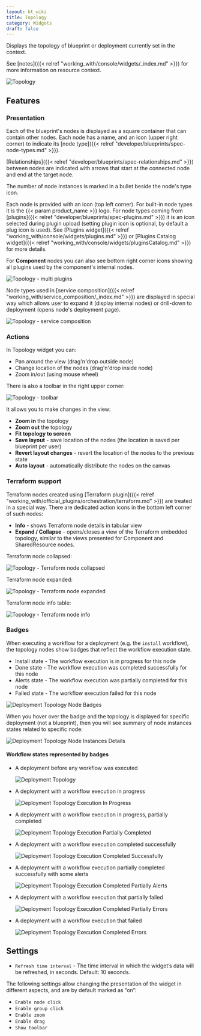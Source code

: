 ```yaml
---
layout: bt_wiki
title: Topology
category: Widgets
draft: false
---
```


Displays the topology of blueprint or deployment currently set in the context.

See [notes]({{< relref "working_with/console/widgets/_index.md" >}}) for more information on resource context.  

![Topology]( /images/ui/widgets/topology.png )

## Features

### Presentation

Each of the blueprint's nodes is displayed as a square container that can contain other nodes.
Each node has a name, and an icon (upper right corner) to indicate its [node type]({{< relref "developer/blueprints/spec-node-types.md" >}}).

[Relationships]({{< relref "developer/blueprints/spec-relationships.md" >}}) between nodes are indicated with arrows that start at the connected node and end at the target node.

The number of node instances is marked in a bullet beside the node's type icon.

Each node is provided with an icon (top left corner). For built-in node types it is the {{< param product_name >}} logo. For node types coming from [plugins]({{< relref "developer/blueprints/spec-plugins.md" >}}) it is an icon selected during plugin upload (setting plugin icon is optional, by default a plug icon is used). 
See [Plugins widget]({{< relref "working_with/console/widgets/plugins.md" >}}) or [Plugins Catalog widget]({{< relref "working_with/console/widgets/pluginsCatalog.md" >}}) for more details.

For **Component** nodes you can also see bottom right corner icons showing all plugins used by the component's internal nodes.

![Topology - multi plugins]( /images/ui/widgets/topology-widget_multi-plugins.png )

Node types used in [service composition]({{< relref "working_with/service_composition/_index.md" >}}) are displayed in special way which allows user to expand it (display internal nodes) or drill-down to deployment (opens node's deployment page).

![Topology - service composition]( /images/ui/widgets/topology-widget_component-node.png )


### Actions

In Topology widget you can:

* Pan around the view (drag'n'drop outside node)
* Change location of the nodes (drag'n'drop inside node)
* Zoom in/out (using mouse wheel)     


There is also a toolbar in the right upper corner:

![Topology - toolbar]( /images/ui/widgets/topology-widget_toolbar.png )

It allows you to make changes in the view:

* **Zoom in** the topology
* **Zoom out** the topology
* **Fit topology to screen**
* **Save layout** - save location of the nodes (the location is saved per blueprint per user)
* **Revert layout changes** - revert the location of the nodes to the previous state
* **Auto layout** - automatically distribute the nodes on the canvas


### Terraform support

Terraform nodes created using [Terraform plugin]({{< relref "working_with/official_plugins/orchestration/terraform.md" >}})
are treated in a special way. There are dedicated action icons in the bottom left corner of such nodes:

* **Info** - shows Terraform node details in tabular view
* **Expand / Collapse** - opens/closes a view of the Terraform embedded topology, similar to the views presented for Component and SharedResource nodes.


Terraform node collapsed:

![Topology - Terraform node collapsed]( /images/ui/widgets/topology-widget_terraform-node.png )

Terraform node expanded:

![Topology - Terraform node expanded]( /images/ui/widgets/topology-widget_terraform-node-expanded.png )

Terraform node info table:

![Topology - Terraform node info]( /images/ui/widgets/topology-widget_terraform-info.png )


### Badges

When executing a workflow for a deployment (e.g. the `install` workflow), the topology nodes show badges that reflect the workflow execution state.<br/>

* Install state - The workflow execution is in progress for this node
* Done state - The workflow execution was completed successfully for this node
* Alerts state - The workflow execution was partially completed for this node
* Failed state - The workflow execution failed for this node

![Deployment Topology Node Badges]( /images/ui/widgets/topology-widget-badges.png )

When you hover over the badge and the topology is displayed for specific deployment (not a blueprint), then you will see summary of node instances states related to specific node:

![Deployment Topology Node Instances Details]( /images/ui/widgets/topology-widget-node-instances-details.png )


#### Workflow states represented by badges

* A deployment before any workflow was executed

    ![Deployment Topology]( /images/ui/widgets/topology-widget-1.png )

* A deployment with a workflow execution in progress

    ![Deployment Topology Execution In Progress]( /images/ui/widgets/topology-widget-2.png )

* A deployment with a workflow execution in progress, partially completed

    ![Deployment Topology Execution Partially Completed]( /images/ui/widgets/topology-widget-3.png )

* A deployment with a workflow execution completed successfully

    ![Deployment Topology Execution Completed Successfully]( /images/ui/widgets/topology-widget-4.png )

* A deployment with a workflow execution partially completed successfully with some alerts

    ![Deployment Topology Execution Completed Partially Alerts]( /images/ui/widgets/topology-widget-5.png )

* A deployment with a workflow execution that partially failed

    ![Deployment Topology Execution Completed Partially Errors]( /images/ui/widgets/topology-widget-6.png )

* A deployment with a workflow execution that failed

    ![Deployment Topology Execution Completed Errors]( /images/ui/widgets/topology-widget-7.png )


## Settings

* `Refresh time interval` - The time interval in which the widget’s data will be refreshed, in seconds. Default: 10 seconds.

The following settings allow changing the presentation of the widget in different aspects, and are by default marked as “on”:

* `Enable node click`
* `Enable group click`
* `Enable zoom`
* `Enable drag`
* `Show toolbar`
